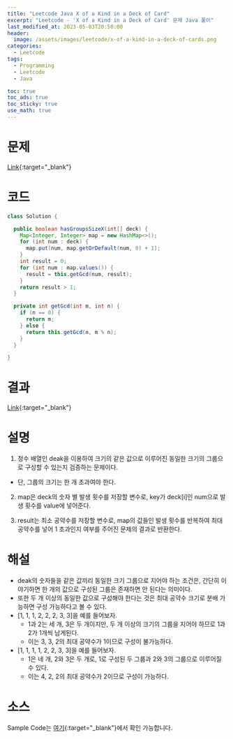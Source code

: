 ```yaml
---
title: "Leetcode Java X of a Kind in a Deck of Card"
excerpt: "Leetcode - 'X of a Kind in a Deck of Card' 문제 Java 풀이"
last_modified_at: 2023-05-03T20:50:00
header:
  image: /assets/images/leetcode/x-of-a-kind-in-a-deck-of-cards.png
categories:
  - Leetcode
tags:
  - Programming
  - Leetcode
  - Java

toc: true
toc_ads: true
toc_sticky: true
use_math: true
---
```

# 문제
[Link](https://leetcode.com/problems/x-of-a-kind-in-a-deck-of-cards){:target="_blank"}

# 코드
```java
class Solution {

  public boolean hasGroupsSizeX(int[] deck) {
    Map<Integer, Integer> map = new HashMap<>();
    for (int num : deck) {
      map.put(num, map.getOrDefault(num, 0) + 1);
    }
    int result = 0;
    for (int num : map.values()) {
      result = this.getGcd(num, result);
    }
    return result > 1;
  }

  private int getGcd(int m, int n) {
    if (n == 0) {
      return m;
    } else {
      return this.getGcd(n, m % n);
    }
  }

}
```

# 결과
[Link](https://leetcode.com/problems/x-of-a-kind-in-a-deck-of-cards/submissions/943772698/){:target="_blank"}

# 설명
1. 정수 배열인 deak을 이용하여 크기의 같은 값으로 이루어진 동일한 크기의 그룹으로 구성할 수 있는지 검증하는 문제이다.
- 단, 그룹의 크기는 한 개 초과여야 한다.

2. map은 deck의 숫자 별 발생 횟수를 저장할 변수로, key가 deck[i]인 num으로 발생 횟수를 value에 넣어준다.

3. result는 최소 공약수를 저장할 변수로, map의 값들인 발생 횟수를 반복하여 최대 공약수를 넣어 1 초과인지 여부를 주어진 문제의 결과로 반환한다.

# 해설
- deak의 숫자들을 같은 값끼리 동일한 크기 그룹으로 지어야 하는 조건은, 간단히 이야기하면 한 개의 값으로 구성된 그룹은 존재하면 안 된다는 의미이다.
- 또한 두 개 이상의 동일한 값으로 구성해야 한다는 것은 최대 공약수 크기로 분배 가능하면 구성 가능하다고 볼 수 있다.
- [1, 1, 1, 2, 2, 2, 3, 3]을 예를 들어보자.
  - 1과 2는 세 개, 3은 두 개이지만, 두 개 이상의 크기의 그룹을 지어야 하므로 1과 2가 1개씩 남게된다.
  - 이는 3, 3, 2의 최대 공약수가 1이므로 구성이 불가능하다.
- [1, 1, 1, 1, 2, 2, 3, 3]을 예를 들어보자.
  - 1은 네 개, 2와 3은 두 개로, 1로 구성된 두 그룹과 2와 3의 그룹으로 이루어질 수 있다.
  - 이는 4, 2, 2의 최대 공약수가 2이므로 구성이 가능하다.

# 소스
Sample Code는 [여기](https://github.com/GracefulSoul/leetcode/blob/master/src/main/java/gracefulsoul/problems/XOfAKindInADeckOfCards.java){:target="_blank"}에서 확인 가능합니다.